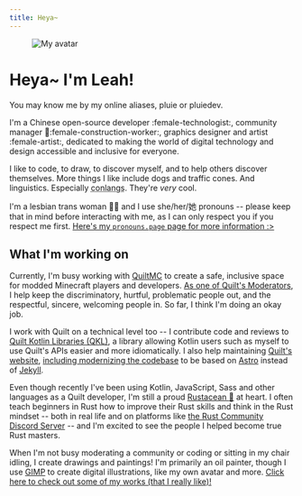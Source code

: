 ```yaml
---
title: Heya~
---
```


<figure id="avatar" class="image mx-6 mb-4">
	<img src="/img/avatar.webp" alt="My avatar" />
</figure>

<h1 class="title is-1">
	Heya~ I'm <span class="has-text-primary">Leah</span>!
</h1>
<p class="subtitle is-4">
	You may know me by my online aliases,
	<span class="has-text-primary">pluie</span> or
	<span class="has-text-primary">pluiedev</span>.
</p>

I'm a Chinese open-source developer :female-technologist:, community manager
:hammer::female-construction-worker:, graphics designer and artist :female-artist:,
dedicated to making the world of digital technology and design accessible and
inclusive for everyone.

I like to code, to draw, to discover myself, and to help others discover themselves.
More things I like include dogs and traffic cones. And linguistics.
Especially <abbr title="constructed languages, or languages intentionally created by people">conlangs</abbr>.
They're _very_ cool.


I'm a lesbian trans woman :transgender_flag: and I use she/her/她 pronouns --
please keep that in mind before interacting with me,
as I can only respect you if you respect me first.
[Here's my `pronouns.page` page for more information :>](https://pronouns.page/@pluiedev)

## What I'm working on

Currently, I'm busy working with [QuiltMC](https://quiltmc.org) to create a safe,
inclusive space for modded Minecraft players and developers.
[As one of Quilt's Moderators](https://quiltmc.org/about/teams/#moderators),
I help keep the discriminatory, hurtful, problematic people out, and the respectful,
sincere, welcoming people in. So far, I think I'm doing an okay job.

I work with Quilt on a technical level too -- I contribute code and reviews to
[Quilt Kotlin Libraries (QKL)](https://github.com/QuiltMC/quilt-kotlin-libraries),
a library allowing Kotlin users such as myself to use Quilt's APIs easier and more idiomatically.
I also help maintaining [Quilt's website](https://quiltmc.org),
[including modernizing the codebase](https://github.com/QuiltMC/quiltmc.org/pull/58)
to be based on [Astro](https://astro.build) instead of [Jekyll](https://jekyllrb.com).

Even though recently I've been using Kotlin, JavaScript, Sass and other languages as
a Quilt developer, I'm still a proud [Rustacean :crab:](https://rust-lang.org/) at heart.
I often teach beginners in Rust how to improve their Rust skills and think in
the Rust mindset -- both in real life and on platforms like
[the Rust Community Discord Server](https://discord.gg/rust-lang-community) --
and I'm excited to see the people I helped become true Rust masters.

When I'm not busy moderating a community or coding or sitting in my chair idling,
I create drawings and paintings! I'm primarily an oil painter, though I use
[GIMP](https://gimp.org) to create digital illustrations, like my own avatar and more.
[Click here to check out some of my works (that I really like)!](/works)
